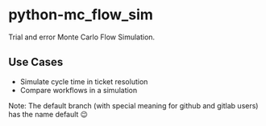 # python-mc_flow_sim
Trial and error Monte Carlo Flow Simulation.

## Use Cases
* Simulate cycle time in ticket resolution
* Compare workflows in a simulation

Note: The default branch (with special meaning for github and gitlab users) has the name default 😉
